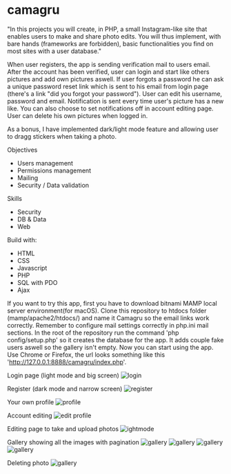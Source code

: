 # camagru

"In this projects you will create, in PHP, a small Instagram-like site
that enables users to make and share photo edits. You will thus implement, with bare hands (frameworks are forbidden),
basic functionalities you find on most sites with a user database."

When user registers, the app is sending verification mail to users email. After the account has been verified, user can login and start like others pictures and add own pictures aswell. 
If user forgots a password he can ask a unique password reset link which is sent to his email from login page (there's a link "did you forgot your password").
User can edit his username, password and email. Notification is sent every time user's picture has a new like. You can also choose to set notifications off in account editing page.
User can delete his own pictures when logged in.

As a bonus, I have implemented dark/light mode feature and allowing user to dragg stickers when taking a photo.

Objectives
- Users management
- Permissions management
- Mailing
- Security / Data validation

Skills
- Security
- DB & Data
- Web

Build with:
- HTML
- CSS
- Javascript
- PHP
- SQL with PDO
- Ajax

If you want to try this app, first you have to download bitnami MAMP local server environment(for macOS). Clone this repository to htdocs folder (mamp/apache2/htdocs/) and name it Camagru so the email links work correctly. Remember to configure mail settings correctly in php.ini mail sections. 
In the root of the repository run the command 'php config/setup.php' so it creates the database for the app. It adds couple fake users aswell so the gallery isn't empty.
Now you can start using the app. Use Chrome or Firefox, the url looks something like this 'http://127.0.0.1:8888/camagru/index.php'.

Login page (light mode and big screen)
![login](screenshots/login.png)

Register (dark mode and narrow screen)
![register](screenshots/register.png)

Your own profile
![profile](screenshots/profile.png)

Account editing
![edit profile](screenshots/editing.png)

Editing page to take and upload photos
![ightmode](screenshots/snap.png)

Gallery showing all the images with pagination
![gallery](screenshots/gallery.png)
![gallery](screenshots/gallerymobile.png)
![gallery](screenshots/pagination.png)
![gallery](screenshots/gallerydark.png)

Deleting photo
![gallery](screenshots/delete.png)

